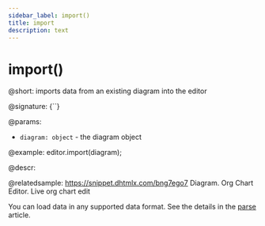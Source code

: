 ```yaml
---
sidebar_label: import()
title: import
description: text
---
```


# import()

@short: imports data from an existing diagram into the editor

@signature: {``}

@params:
- `diagram: object` - the diagram object

@example:
editor.import(diagram);

@descr:

@relatedsample:
https://snippet.dhtmlx.com/bng7ego7 Diagram. Org Chart Editor. Live org chart edit

You can load data in any supported data format. See the details in the [parse](api/data/methods/parse.md) article.